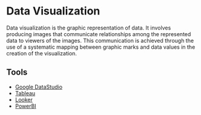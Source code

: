 # Data Visualization

Data visualization is the graphic representation of data. It involves producing images that communicate relationships among the represented data to viewers of the images. This communication is achieved through the use of a systematic mapping between graphic marks and data values in the creation of the visualization.

## Tools

- [Google DataStudio](https://datastudio.google.com)
- [Tableau](https://www.tableau.com/)
- [Looker](https://looker.com/)
- [PowerBI](https://powerbi.microsoft.com/en-us/)
